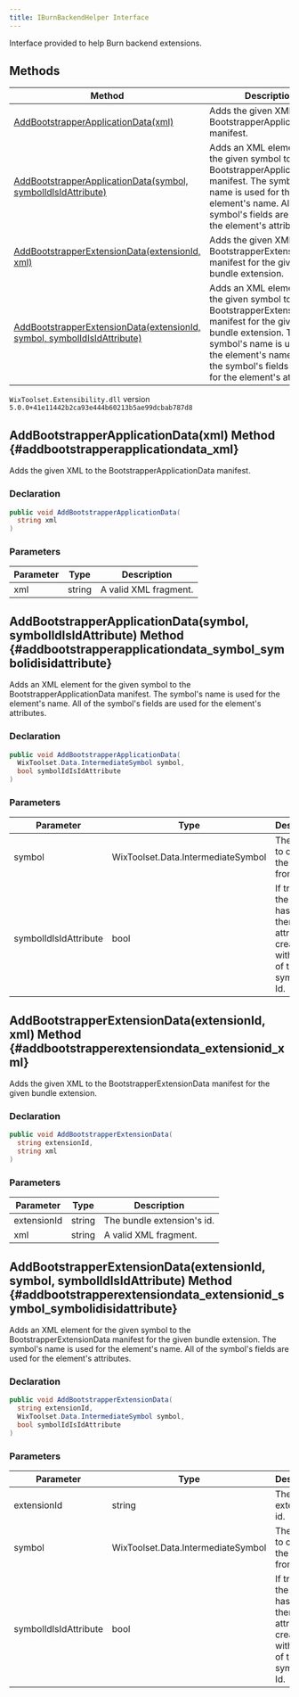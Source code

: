 ```yaml
---
title: IBurnBackendHelper Interface
---
```

Interface provided to help Burn backend extensions.
## Methods
| Method | Description |
| ------ | ----------- |
| [AddBootstrapperApplicationData(xml)](#addbootstrapperapplicationdata_xml) | Adds the given XML to the BootstrapperApplicationData manifest. |
| [AddBootstrapperApplicationData(symbol, symbolIdIsIdAttribute)](#addbootstrapperapplicationdata_symbol_symbolidisidattribute) | Adds an XML element for the given symbol to the BootstrapperApplicationData manifest. The symbol's name is used for the element's name. All of the symbol's fields are used for the element's attributes. |
| [AddBootstrapperExtensionData(extensionId, xml)](#addbootstrapperextensiondata_extensionid_xml) | Adds the given XML to the BootstrapperExtensionData manifest for the given bundle extension. |
| [AddBootstrapperExtensionData(extensionId, symbol, symbolIdIsIdAttribute)](#addbootstrapperextensiondata_extensionid_symbol_symbolidisidattribute) | Adds an XML element for the given symbol to the BootstrapperExtensionData manifest for the given bundle extension. The symbol's name is used for the element's name. All of the symbol's fields are used for the element's attributes. |
`WixToolset.Extensibility.dll` version `5.0.0+41e11442b2ca93e444b60213b5ae99dcbab787d8`
## AddBootstrapperApplicationData(xml) Method {#addbootstrapperapplicationdata_xml}
Adds the given XML to the BootstrapperApplicationData manifest.
### Declaration
```cs
public void AddBootstrapperApplicationData(
  string xml
)
```
### Parameters
| Parameter | Type | Description |
| --------- | ---- | ----------- |
| xml | string | A valid XML fragment. |
## AddBootstrapperApplicationData(symbol, symbolIdIsIdAttribute) Method {#addbootstrapperapplicationdata_symbol_symbolidisidattribute}
Adds an XML element for the given symbol to the BootstrapperApplicationData manifest. The symbol's name is used for the element's name. All of the symbol's fields are used for the element's attributes.
### Declaration
```cs
public void AddBootstrapperApplicationData(
  WixToolset.Data.IntermediateSymbol symbol,
  bool symbolIdIsIdAttribute
)
```
### Parameters
| Parameter | Type | Description |
| --------- | ---- | ----------- |
| symbol | WixToolset.Data.IntermediateSymbol | The symbol to create the element from. |
| symbolIdIsIdAttribute | bool | If true and the symbol has an Id, then an Id attribute is created with a value of the symbol's Id. |
## AddBootstrapperExtensionData(extensionId, xml) Method {#addbootstrapperextensiondata_extensionid_xml}
Adds the given XML to the BootstrapperExtensionData manifest for the given bundle extension.
### Declaration
```cs
public void AddBootstrapperExtensionData(
  string extensionId,
  string xml
)
```
### Parameters
| Parameter | Type | Description |
| --------- | ---- | ----------- |
| extensionId | string | The bundle extension's id. |
| xml | string | A valid XML fragment. |
## AddBootstrapperExtensionData(extensionId, symbol, symbolIdIsIdAttribute) Method {#addbootstrapperextensiondata_extensionid_symbol_symbolidisidattribute}
Adds an XML element for the given symbol to the BootstrapperExtensionData manifest for the given bundle extension. The symbol's name is used for the element's name. All of the symbol's fields are used for the element's attributes.
### Declaration
```cs
public void AddBootstrapperExtensionData(
  string extensionId,
  WixToolset.Data.IntermediateSymbol symbol,
  bool symbolIdIsIdAttribute
)
```
### Parameters
| Parameter | Type | Description |
| --------- | ---- | ----------- |
| extensionId | string | The bundle extension's id. |
| symbol | WixToolset.Data.IntermediateSymbol | The symbol to create the element from. |
| symbolIdIsIdAttribute | bool | If true and the symbol has an Id, then an Id attribute is created with a value of the symbol's Id. |
